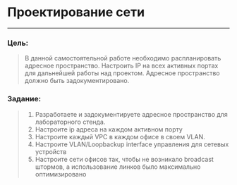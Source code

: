 #   Проектирование сети
-------------
###  Цель:
>В данной самостоятельной работе необходимо распланировать адресное пространство.
Настроить IP на всех активных портах для дальнейшей работы над проектом.
Адресное пространство должно быть задокументировано.

###  Задание:
> 1. Разработаете и задокументируете адресное пространство для лабораторного стенда.
>2. Настроите ip адреса на каждом активном порту
>3. Настроите каждый VPC в каждом офисе в своем VLAN.
>4. Настроите VLAN/Loopbackup interface управления для сетевых устройств
>5. Настроите сети офисов так, чтобы не возникало broadcast штормов, а использование линков было максимально оптимизировано


